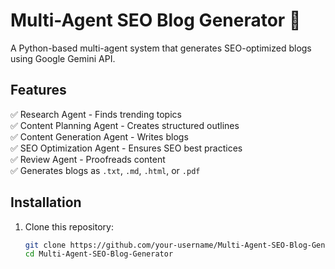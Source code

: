 # Multi-Agent SEO Blog Generator 🚀  

A Python-based multi-agent system that generates SEO-optimized blogs using Google Gemini API.  

## Features
✅ Research Agent - Finds trending topics  
✅ Content Planning Agent - Creates structured outlines  
✅ Content Generation Agent - Writes blogs  
✅ SEO Optimization Agent - Ensures SEO best practices  
✅ Review Agent - Proofreads content  
✅ Generates blogs as `.txt`, `.md`, `.html`, or `.pdf`  

## Installation  
1. Clone this repository:  
   ```sh
   git clone https://github.com/your-username/Multi-Agent-SEO-Blog-Generator.git
   cd Multi-Agent-SEO-Blog-Generator
